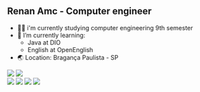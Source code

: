 ## Renan Amc - Computer engineer


- 👨‍🎓 i'm currently studying computer engineering 9th semester 
- 🌱 I’m currently learning:
    - Java at DIO
    - English at OpenEnglish 
- 🌏 Location: Bragança Paulista - SP

<img src="https://github-readme-stats.vercel.app/api?username=renan-amc&show_icons=true&theme=tokyonight" />

<img src="https://github-readme-stats.vercel.app/api/top-langs/?username=renan-amc&hide_progress=false&theme=tokyonight" />

<div> 
  <a href="https://instagram.com/renanzi_nn/" target="_blank"><img src="https://img.shields.io/badge/-Instagram-%23E4405F?style=for-the-badge&logo=instagram&logoColor=white" target="_blank"></a>
 <a href="https://discord.gg/wYb95hE5" target="_blank"><img src="https://img.shields.io/badge/Discord-7289DA?style=for-the-badge&logo=discord&logoColor=white" target="_blank"></a> 
<a href = "mailto:renanmv10@hotmail.com"><img src="https://img.shields.io/badge/-Hotmail-%23333?style=for-the-badge&logo=gmail&logoColor=white" target="_blank"></a>
<a href="https://www.linkedin.com/in/renan-couto-307109237/" target="_blank"><img src="https://img.shields.io/badge/-LinkedIn-%230077B5?style=for-the-badge&logo=linkedin&logoColor=white" target="_blank"></a> 
</div>


